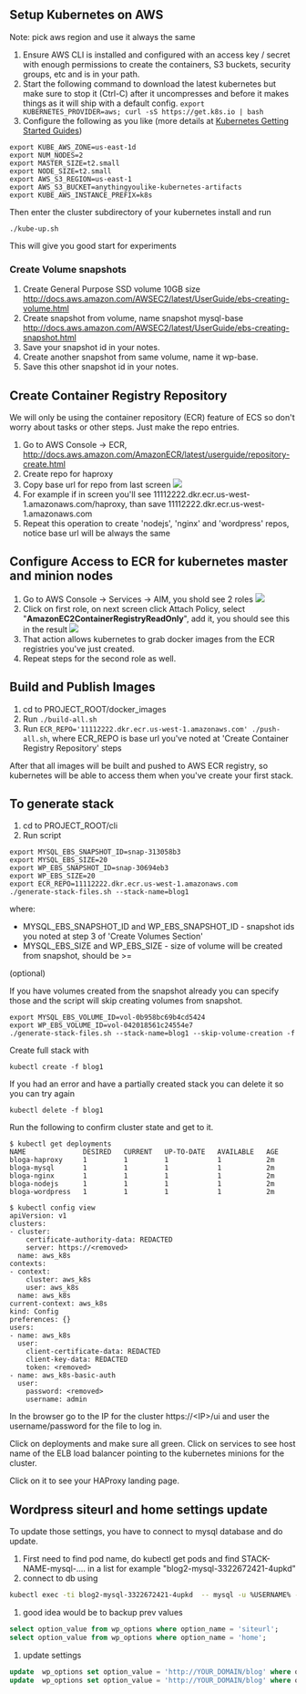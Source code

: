 


## Setup Kubernetes on AWS

Note: pick aws region and use it always the same

1. Ensure AWS CLI is installed and configured with an access key / secret with enough permissions to create the containers, S3 buckets, security groups, etc and is in your path.
1. Start the following command to download the latest kubernetes but make sure to stop it (Ctrl-C) after it uncompresses and before it makes things as it will ship with a default config.
`export KUBERNETES_PROVIDER=aws; curl -sS https://get.k8s.io | bash`
1. Configure the following as you like (more details at [Kubernetes Getting Started Guides](http://kubernetes.io/docs/getting-started-guides/aws/))
```
export KUBE_AWS_ZONE=us-east-1d
export NUM_NODES=2
export MASTER_SIZE=t2.small
export NODE_SIZE=t2.small
export AWS_S3_REGION=us-east-1
export AWS_S3_BUCKET=anythingyoulike-kubernetes-artifacts
export KUBE_AWS_INSTANCE_PREFIX=k8s
```

Then enter the cluster subdirectory of your kubernetes install and run

`./kube-up.sh`

This will give you good start for experiments

### Create Volume snapshots 

1. Create General Purpose SSD volume 10GB size http://docs.aws.amazon.com/AWSEC2/latest/UserGuide/ebs-creating-volume.html
1. Create snapshot from volume, name snapshot mysql-base http://docs.aws.amazon.com/AWSEC2/latest/UserGuide/ebs-creating-snapshot.html
1. Save your snapshot id in your notes.
1. Create another snapshot from same volume, name it wp-base.
1. Save this other snapshot id in your notes.

## Create Container Registry Repository

We will only be using the container repository (ECR) feature of ECS so don't worry about tasks or other steps. Just make the repo entries.

1. Go to AWS Console -> ECR, http://docs.aws.amazon.com/AmazonECR/latest/userguide/repository-create.html
1. Create repo for haproxy
1. Copy base url for repo from last screen ![](http://i.prntscr.com/3a5ae574ece542448886bf9a29478484.png " ")
1. For example if in screen you'll see 11112222.dkr.ecr.us-west-1.amazonaws.com/haproxy, than save 11112222.dkr.ecr.us-west-1.amazonaws.com
1. Repeat this operation to create 'nodejs', 'nginx' and 'wordpress' repos, notice base url will be always the same

## Configure Access to ECR for kubernetes master and minion nodes

1. Go to AWS Console -> Services -> AIM, you shold see 2 roles ![](http://i.prntscr.com/8e2e8043923344c4aca5397cc325cae8.png)
1. Click on first role, on next screen click Attach Policy, select "**AmazonEC2ContainerRegistryReadOnly**", add it, you should see this in the result ![](http://i.prntscr.com/b413ede861314a1ba300c8fe351fb34f.png)
1. That action allows kubernetes to grab docker images from the ECR registries you've just created.
1. Repeat steps for the second role as well.

## Build and Publish Images

1. cd to PROJECT_ROOT/docker_images
2. Run `./build-all.sh`
3. Run `ECR_REPO='11112222.dkr.ecr.us-west-1.amazonaws.com' ./push-all.sh`, where ECR_REPO is base url you've noted at 'Create Container Registry Repository' steps

After that all images will be built and pushed to AWS ECR registry, so kubernetes will be able to access them when you've create your first stack.

## To generate stack

1. cd to PROJECT_ROOT/cli
1. Run script 
```
export MYSQL_EBS_SNAPSHOT_ID=snap-313058b3
export MYSQL_EBS_SIZE=20
export WP_EBS_SNAPSHOT_ID=snap-30694eb3
export WP_EBS_SIZE=20
export ECR_REPO=11112222.dkr.ecr.us-west-1.amazonaws.com
./generate-stack-files.sh --stack-name=blog1
```
where:
 - MYSQL\_EBS\_SNAPSHOT\_ID and WP\_EBS\_SNAPSHOT\_ID - snapshot ids you noted at step 3 of 'Create Volumes Section'
 - MYSQL\_EBS\_SIZE and WP\_EBS\_SIZE - size of volume will be created from snapshot, should be >= 

(optional)

If you have volumes created from the snapshot already you can specify those and the script will skip creating volumes from snapshot.
```
export MYSQL_EBS_VOLUME_ID=vol-0b958bc69b4cd5424
export WP_EBS_VOLUME_ID=vol-042018561c24554e7
./generate-stack-files.sh --stack-name=blog1 --skip-volume-creation -f
```

Create full stack with
```
kubectl create -f blog1
```

If you had an error and have a partially created stack you can delete it so you can try again

`kubectl delete -f blog1`

Run the following to confirm cluster state and get to it.

```
$ kubectl get deployments
NAME              DESIRED   CURRENT   UP-TO-DATE   AVAILABLE   AGE
bloga-haproxy     1         1         1            1           2m
bloga-mysql       1         1         1            1           2m
bloga-nginx       1         1         1            1           2m
bloga-nodejs      1         1         1            1           2m
bloga-wordpress   1         1         1            1           2m

$ kubectl config view
apiVersion: v1
clusters:
- cluster:
    certificate-authority-data: REDACTED
    server: https://<removed>
  name: aws_k8s
contexts:
- context:
    cluster: aws_k8s
    user: aws_k8s
  name: aws_k8s
current-context: aws_k8s
kind: Config
preferences: {}
users:
- name: aws_k8s
  user:
    client-certificate-data: REDACTED
    client-key-data: REDACTED
    token: <removed>
- name: aws_k8s-basic-auth
  user:
    password: <removed>
    username: admin
```
In the browser go to the IP for the cluster https://\<IP\>/ui and user the username/password for the file to log in.

Click on deployments and make sure all green. Click on services to see host name of the ELB load balancer pointing to the kubernetes minions for the cluster.

Click on it to see your HAProxy landing page.


## Wordpress siteurl and home settings update

To update those settings, you have to connect to mysql database and do update.

1. First need to find pod name, do kubectl get pods and find STACK-NAME-mysql-.... in a list for example "blog2-mysql-3322672421-4upkd"
1. connect to db using 
```bash  
kubectl exec -ti blog2-mysql-3322672421-4upkd  -- mysql -u %USERNAME% -ppassword %PASSOWRD% 
```
1. good idea would be to backup prev values 
```sql 
select option_value from wp_options where option_name = 'siteurl';
select option_value from wp_options where option_name = 'home';
```
1. update settings 
```sql 
update  wp_options set option_value = 'http://YOUR_DOMAIN/blog' where option_name in ('siteurl');
update  wp_options set option_value = 'http://YOUR_DOMAIN/blog' where option_name in ('home');
```

